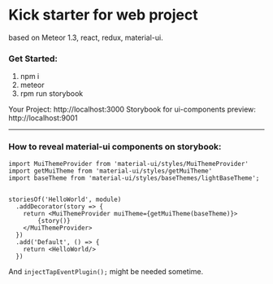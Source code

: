 # Kick starter for web project 

based on Meteor 1.3, react, redux, material-ui.

### Get Started:
1. npm i
2. meteor
3. rpm run storybook

Your Project:
http://localhost:3000
Storybook for ui-components preview:
http://localhost:9001

---

### How to reveal material-ui components on storybook:
```
import MuiThemeProvider from 'material-ui/styles/MuiThemeProvider'
import getMuiTheme from 'material-ui/styles/getMuiTheme'
import baseTheme from 'material-ui/styles/baseThemes/lightBaseTheme';


storiesOf('HelloWorld', module)
  .addDecorator(story => {
    return <MuiThemeProvider muiTheme={getMuiTheme(baseTheme)}>
        {story()}
    </MuiThemeProvider>
  })
  .add('Default', () => {
    return <HelloWorld/>
  })
```

And `injectTapEventPlugin();` might be needed sometime.